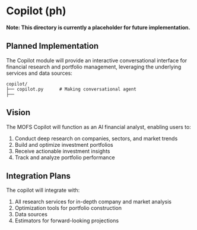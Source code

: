 # Copilot (ph)

**Note: This directory is currently a placeholder for future implementation.**

## Planned Implementation

The Copilot module will provide an interactive conversational interface for financial research and portfolio management, leveraging the underlying services and data sources:

```
copilot/
├── copilot.py      # Making conversational agent
├──
```

## Vision

The MOFS Copilot will function as an AI financial analyst, enabling users to:

1. Conduct deep research on companies, sectors, and market trends
2. Build and optimize investment portfolios
3. Receive actionable investment insights
4. Track and analyze portfolio performance

## Integration Plans

The copilot will integrate with:
1. All research services for in-depth company and market analysis
2. Optimization tools for portfolio construction
3. Data sources
4. Estimators for forward-looking projections 